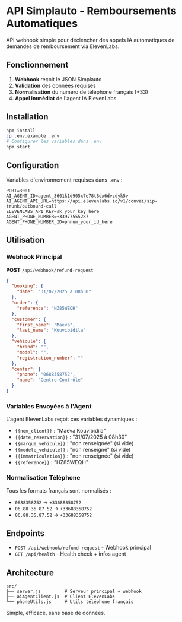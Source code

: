 # API Simplauto - Remboursements Automatiques

API webhook simple pour déclencher des appels IA automatiques de demandes de remboursement via ElevenLabs.

## Fonctionnement

1. **Webhook** reçoit le JSON Simplauto
2. **Validation** des données requises
3. **Normalisation** du numéro de téléphone français (+33)
4. **Appel immédiat** de l'agent IA ElevenLabs

## Installation

```bash
npm install
cp .env.example .env
# Configurer les variables dans .env
npm start
```

## Configuration

Variables d'environnement requises dans `.env` :

```env
PORT=3001
AI_AGENT_ID=agent_3601k1d905x7e78t8dx6dvzdyk5v
AI_AGENT_API_URL=https://api.elevenlabs.io/v1/convai/sip-trunk/outbound-call
ELEVENLABS_API_KEY=sk_your_key_here
AGENT_PHONE_NUMBER=+33977555287
AGENT_PHONE_NUMBER_ID=phnum_your_id_here
```

## Utilisation

### Webhook Principal

**POST** `/api/webhook/refund-request`

```json
{
  "booking": {
    "date": "31/07/2025 à 08h30"
  },
  "order": {
    "reference": "HZ85WEQH"
  },
  "customer": {
    "first_name": "Maeva",
    "last_name": "Kouvibidila"
  },
  "vehicule": {
    "brand": "",
    "model": "",
    "registration_number": ""
  },
  "center": {
    "phone": "0688358752",
    "name": "Centre Contrôle"
  }
}
```

### Variables Envoyées à l'Agent

L'agent ElevenLabs reçoit ces variables dynamiques :

- `{{nom_client}}` : "Maeva Kouvibidila"
- `{{date_reservation}}` : "31/07/2025 à 08h30"
- `{{marque_vehicule}}` : "non renseignée" (si vide)
- `{{modele_vehicule}}` : "non renseigné" (si vide)
- `{{immatriculation}}` : "non renseignée" (si vide)
- `{{reference}}` : "HZ85WEQH"

### Normalisation Téléphone

Tous les formats français sont normalisés :
- `0688358752` → `+33688358752`
- `06 88 35 87 52` → `+33688358752`
- `06.88.35.87.52` → `+33688358752`

## Endpoints

- `POST /api/webhook/refund-request` - Webhook principal
- `GET /api/health` - Health check + infos agent

## Architecture

```
src/
├── server.js         # Serveur principal + webhook
├── aiAgentClient.js  # Client ElevenLabs
└── phoneUtils.js     # Utils téléphone français
```

Simple, efficace, sans base de données.